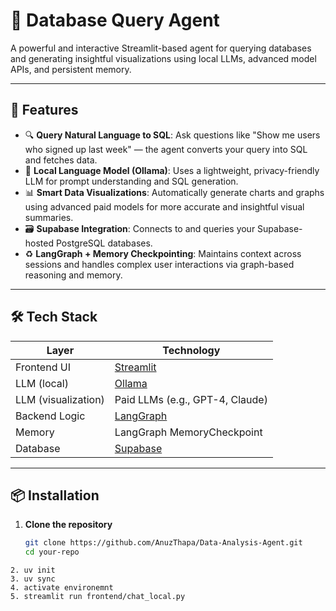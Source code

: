 # 🧠 Database Query Agent

A powerful and interactive Streamlit-based agent for querying databases and generating insightful visualizations using local LLMs, advanced model APIs, and persistent memory.

---

## 🚀 Features

- 🔍 **Query Natural Language to SQL**: Ask questions like "Show me users who signed up last week" — the agent converts your query into SQL and fetches data.
- 🧠 **Local Language Model (Ollama)**: Uses a lightweight, privacy-friendly LLM for prompt understanding and SQL generation.
- 📊 **Smart Data Visualizations**: Automatically generate charts and graphs using advanced paid models for more accurate and insightful visual summaries.
- 🗃 **Supabase Integration**: Connects to and queries your Supabase-hosted PostgreSQL databases.
- ♻️ **LangGraph + Memory Checkpointing**: Maintains context across sessions and handles complex user interactions via graph-based reasoning and memory.

---

## 🛠 Tech Stack

| Layer              | Technology        |
|-------------------|-------------------|
| Frontend UI        | [Streamlit](https://streamlit.io) |
| LLM (local)        | [Ollama](https://ollama.com) |
| LLM (visualization)| Paid LLMs (e.g., GPT-4, Claude) |
| Backend Logic      | [LangGraph](https://www.langgraph.dev/) |
| Memory             | LangGraph MemoryCheckpoint |
| Database           | [Supabase](https://supabase.com) |

---

## 📦 Installation

1. **Clone the repository**
   ```bash
   git clone https://github.com/AnuzThapa/Data-Analysis-Agent.git
   cd your-repo
```
2. uv init
3. uv sync
4. activate environemnt
5. streamlit run frontend/chat_local.py
